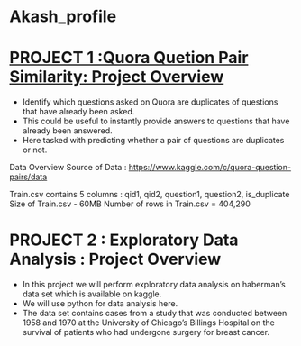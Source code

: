 # Akash_profile

# [PROJECT 1 :Quora Quetion Pair Similarity: Project Overview](https://github.com/akashsharma077/Quora-Question-Pair-similarity)
* Identify which questions asked on Quora are duplicates of questions that have already been asked.
* This could be useful to instantly provide answers to questions that have already been answered.
* Here tasked with predicting whether a pair of questions are duplicates or not.

Data Overview
Source of Data : https://www.kaggle.com/c/quora-question-pairs/data

Train.csv contains 5 columns : qid1, qid2, question1, question2, is_duplicate
Size of Train.csv - 60MB
Number of rows in Train.csv = 404,290


# PROJECT 2 : Exploratory Data Analysis : Project Overview
* In this project we will perform exploratory data analysis on haberman’s data set which is available on kaggle.
* We will use python for data analysis here.
* The data set contains cases from a study that was conducted between 1958 and 1970 at the University of Chicago’s Billings Hospital on the survival of patients who had undergone   surgery for breast cancer.
